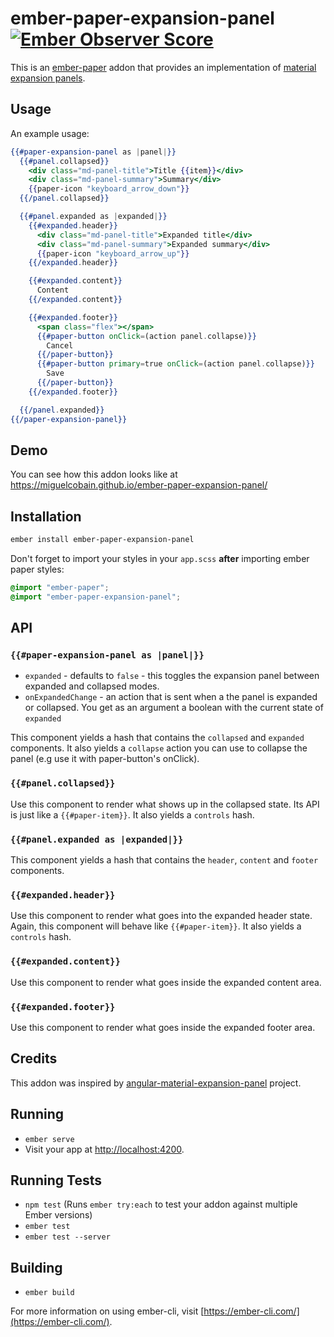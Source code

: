 # ember-paper-expansion-panel [![Ember Observer Score](http://emberobserver.com/badges/ember-paper-expansion-panel.svg)](http://emberobserver.com/addons/ember-paper-expansion-panel)

This is an [ember-paper](https://github.com/miguelcobain/ember-paper) addon that provides an implementation of [material expansion panels](https://material.io/guidelines/components/expansion-panels.html).

## Usage

An example usage:

```hbs
{{#paper-expansion-panel as |panel|}}
  {{#panel.collapsed}}
    <div class="md-panel-title">Title {{item}}</div>
    <div class="md-panel-summary">Summary</div>
    {{paper-icon "keyboard_arrow_down"}}
  {{/panel.collapsed}}

  {{#panel.expanded as |expanded|}}
    {{#expanded.header}}
      <div class="md-panel-title">Expanded title</div>
      <div class="md-panel-summary">Expanded summary</div>
      {{paper-icon "keyboard_arrow_up"}}
    {{/expanded.header}}

    {{#expanded.content}}
      Content
    {{/expanded.content}}

    {{#expanded.footer}}
      <span class="flex"></span>
      {{#paper-button onClick=(action panel.collapse)}}
        Cancel
      {{/paper-button}}
      {{#paper-button primary=true onClick=(action panel.collapse)}}
        Save
      {{/paper-button}}
    {{/expanded.footer}}

  {{/panel.expanded}}
{{/paper-expansion-panel}}
```

## Demo

You can see how this addon looks like at https://miguelcobain.github.io/ember-paper-expansion-panel/

## Installation

```bash
ember install ember-paper-expansion-panel
```

Don't forget to import your styles in your `app.scss` **after** importing ember paper styles:

```scss
@import "ember-paper";
@import "ember-paper-expansion-panel";
```

## API

### `{{#paper-expansion-panel as |panel|}}`

- `expanded` - defaults to `false` - this toggles the expansion panel between expanded and collapsed modes.
- `onExpandedChange` - an action that is sent when a the panel is expanded or collapsed. You get as an argument a boolean with the current state of `expanded`

This component yields a hash that contains the `collapsed` and `expanded` components.
It also yields a `collapse` action you can use to collapse the panel (e.g use it with paper-button's onClick).

### `{{#panel.collapsed}}`

Use this component to render what shows up in the collapsed state.
Its API is just like a `{{#paper-item}}`. It also yields a `controls` hash.


### `{{#panel.expanded as |expanded|}}`

This component yields a hash that contains the `header`, `content` and `footer` components.

### `{{#expanded.header}}`

Use this component to render what goes into the expanded header state.
Again, this component will behave like `{{#paper-item}}`. It also yields a `controls` hash.

### `{{#expanded.content}}`

Use this component to render what goes inside the expanded content area.

### `{{#expanded.footer}}`

Use this component to render what goes inside the expanded footer area.


## Credits

This addon was inspired by [angular-material-expansion-panel](https://github.com/B-3PO/angular-material-expansion-panel) project.

## Running

* `ember serve`
* Visit your app at [http://localhost:4200](http://localhost:4200).

## Running Tests

* `npm test` (Runs `ember try:each` to test your addon against multiple Ember versions)
* `ember test`
* `ember test --server`

## Building

* `ember build`

For more information on using ember-cli, visit [https://ember-cli.com/](https://ember-cli.com/).
